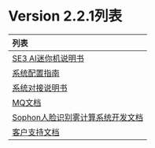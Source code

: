 # Version 2.2.1列表


| 列表                                                         |
| :----------------------------------------------------------- |
| [SE3 AI迷你机说明书](V2R2C01/api-lie-biao/SE3-AI-Mini-ji-shuo-ming-shu/README.md)                                             |
| [系统配置指南](V2R2C01/api-lie-biao/xi-tong-pei-zhi-zhi-nang/README.md)                                                      |
| [系统对接说明书](V2R2C01/api-lie-biao/xi-tong-dui-jie-shuo-ming-shu/README.md)                                     |
| [MQ文档](V2R2C01/api-lie-biao/1.-ji-yu-rabbit-mq-de-duan-yun-dui-jie-shuo-ming/README.md) |
| [Sophon人脸识别雾计算系统开发文档](V2R2C01/api-lie-biao/2.sophon-ren-lian-shi-bie-wu-ji-suan-xi-tong-kai-fa-wen-dang/README.md) |
| [客户支持文档](V2R2C01/api-lie-biao/3.ke-hu-zhi-chi/README.md)       |
